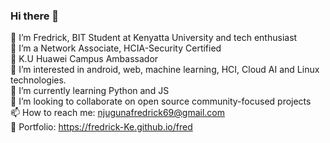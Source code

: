 ### Hi there 👋
💬 I’m Fredrick, BIT Student at Kenyatta University and tech enthusiast<br> 
🔭 I’m a Network Associate, HCIA-Security Certified<br>
🌱 K.U Huawei  Campus Ambassador<br>
👀 I’m interested in android, web, machine learning, HCI, Cloud AI and Linux technologies.<br>
🌱 I’m currently learning Python and JS<br>
💞️ I’m looking to collaborate on open source community-focused projects<br>
📫 How to reach me: njugunafredrick69@gmail.com<br>
👀 Portfolio: https://fredrick-Ke.github.io/fred


